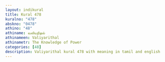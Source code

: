 ```yaml
---
layout: indikural
title: Kural 478
kuralno: "478"
abskno: "0478"
athino: "48"
athiname: வலியறிதல்
athinameen: Valiyarithal
athinametr: The Knowledge of Power
categories: [48]
description: Valiyarithal kural 478 with meaning in tamil and english 
---
```


